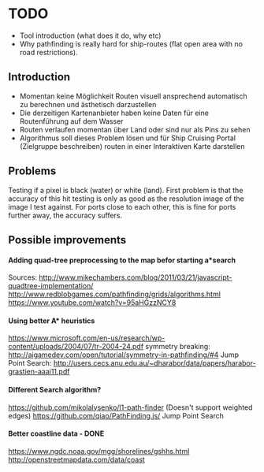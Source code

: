 # TODO

* Tool introduction (what does it do, why etc)
* Why pathfinding is really hard for ship-routes (flat open area with no road restrictions).

## Introduction

* Momentan keine Möglichkeit Routen visuell ansprechend automatisch zu berechnen und ästhetisch darzustellen
* Die derzeitigen Kartenanbieter haben keine Daten für eine Routenführung auf dem Wasser
* Routen verlaufen momentan über Land oder sind nur als Pins zu sehen
* Algorithmus soll dieses Problem lösen und für Ship Cruising Portal (Zielgruppe beschreiben) routen in einer Interaktiven Karte darstellen

## Problems

Testing if a pixel is black (water) or white (land). First problem is that the accuracy of this hit testing is only as good as the resolution image of the image I test against. For ports close to each other, this is fine for ports further away, the accuracy suffers.

## Possible improvements

#### Adding quad-tree preprocessing to the map befor starting a*search

Sources: 
http://www.mikechambers.com/blog/2011/03/21/javascript-quadtree-implementation/
http://www.redblobgames.com/pathfinding/grids/algorithms.html
https://www.youtube.com/watch?v=95aHGzzNCY8

#### Using better A* heuristics

https://www.microsoft.com/en-us/research/wp-content/uploads/2004/07/tr-2004-24.pdf
symmetry breaking: http://aigamedev.com/open/tutorial/symmetry-in-pathfinding/#4
Jump Point Search: http://users.cecs.anu.edu.au/~dharabor/data/papers/harabor-grastien-aaai11.pdf

#### Different Search algorithm?

https://github.com/mikolalysenko/l1-path-finder (Doesn't support weighted edges)
https://github.com/qiao/PathFinding.js/ Jump Point Search

#### Better coastline data - DONE

https://www.ngdc.noaa.gov/mgg/shorelines/gshhs.html
http://openstreetmapdata.com/data/coast

